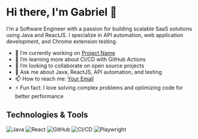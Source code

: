 # Hi there, I'm Gabriel 👋

I'm a Software Engineer with a passion for building scalable SaaS solutions using Java and ReactJS. I specialize in API automation, web application development, and Chrome extension testing.

- 🔭 I’m currently working on [Project Name](https://github.com/gaborage/project-name)
- 🌱 I’m learning more about CI/CD with GitHub Actions
- 👯 I’m looking to collaborate on open source projects
- 💬 Ask me about Java, ReactJS, API automation, and testing
- 📫 How to reach me: [Your Email](mailto:your-email@example.com)
- ⚡ Fun fact: I love solving complex problems and optimizing code for better performance

## Technologies & Tools
![Java](https://img.shields.io/badge/-Java-007396?style=flat&logo=java&logoColor=white)
![React](https://img.shields.io/badge/-React-61DAFB?style=flat&logo=react&logoColor=white)
![GitHub](https://img.shields.io/badge/-GitHub-181717?style=flat&logo=github&logoColor=white)
![CI/CD](https://img.shields.io/badge/-CI/CD-2088FF?style=flat&logo=azure-devops&logoColor=white)
![Playwright](https://img.shields.io/badge/-Playwright-2D2D2D?style=flat&logo=playwright&logoColor=white)

